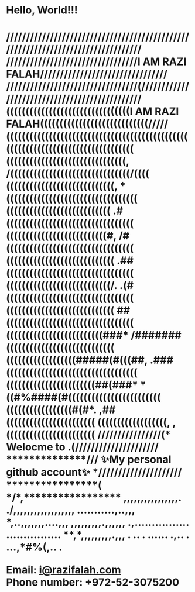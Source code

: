 <h1>Hello, World!!!<h1>
////////////////////////////////////////////////////////////////////////////////
/////////////////////////////////I AM RAZI FALAH////////////////////////////////
/////////////////////////////////(//////////////////////////////////////////////
((((((((((((((((((((((((((((((((I AM RAZI FALAH((((((((((((((((((((((((((((/////
((((((((((((((((((((((((((((((((((((((((((((((((((((((((((((((((((((((((((((((((
(((((((((((((((((((((((((((((((,           /(((((((((((((((((((((((((((((((/((((
((((((((((((((((((((((((((((,                *((((((((((((((((((((((((((((((((((
(((((((((((((((((((((((((((                  .#(((((((((((((((((((((((((((((((((
((((((((((((((((((((((((((#,                 /#(((((((((((((((((((((((((((((((((
((((((((((((((((((((((((((((                .##(((((((((((((((((((((((((((((((((
(((((((((((((((((((((((((((/.               .(#(((((((((((((((((((((((((((((((((
((((((((((((((((((((((((((((                 ##(((((((((((((((((((((((((((((((((
(((((((((((((((((((((((((###*               /#######((((((((((((((((((((((((((((
((((((((((((((((((#####(#(((##,           .###((((((((((((((((((((((((((((((((((
(((((((((((((((((((((((##(###*               *((#%####(#((((((((((((((((((((((((
(((((((((((((((((#(#*.                                ,##(((((((((((((((((((((((
((((((((((((((((((,                                     ,(((((((((((((((((((((((
////////////////(*              Welocme to               .(/////////////////////
**************///      ✨My personal github account✨    */////////////////////
****************(                                          */*,*****************
,,,,,,,,,,,,,,,,.                                           ./,,,,,,,,,,,,,,,,,,
...........,..,,,                                             *,..,,,,,,,....,,,
,,,,,,,,,.,,,,,,                                              .,................
................                                               **,*,,,,,,,,,.,,,
              .                                                       ..      . 
       ......                                                   .,..            
 . ...,*#%(,..  . 

Email: i@razifalah.com<br>
Phone number: +972-52-3075200<br>

<!---
RaziFalah/RaziFalah is a ✨ special ✨ repository because its `README.md` (this file) appears on your GitHub profile.
You can click the Preview link to take a look at your changes.
--->
